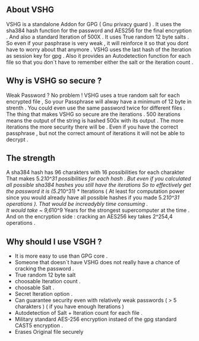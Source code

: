 About VSHG
-------------

VSHG is a standalone Addon for GPG ( Gnu privacy guard ) .
It uses the sha384 hash function for the password and 
AES256 for the final encryption . 
And also a standard Iteration of 500X .
It uses True random 12 byte salts .
So even if your pasphrase is very weak , it will reinforce it so that 
you dont have to worry about that anymore .
VSHG uses the last hash of the Iteration as session key for gpg .
Also it provides an Autodetection function for each file so that you
don´t have to remember either the salt or the iteration count . 

Why is VSHG so secure ?
-----------------------
Weak Password ? No problem !
VSHG uses a true random salt for each encrypted file , So your 
Passphrase will alway have a minimum of 12 byte in strenth .
You could even use the same password twice for different files .
The thing that makes VSHG so secure are the iterations .
500 iterations means the output of the string is hashed 500x 
with its output . 
The more iterations the more security there will be .
Even if you have the correct passphrase , but not the correct
amount of iterations it will not be able to decrypt .

The strength 
------------- 
A sha384 hash has 96 charakters with 16 possibilities for each charakter 
That makes 5.2*10^31 possibilities for each hash . 
But even if you calculated all possible sha384 hashes you still have the iterations 
So to effectively get the password it is (5.2*10^31) * Iterations 
( At least for computation power since you would already have all possible hashes
if you made 5.2*10^31 operations ). 
That would be increadybly time consuming .    
It would take ~ 9,6*10^9 Years for the strongest supercomputer at the time .
And on the encryption side : cracking an AES256 key takes 2^254,4 operations . 

Why should I use VSGH ?
-----------------------
* It is more easy to use than GPG core . 
* Someone that doesn´t have VSHG does not really have a chance of cracking the password .
* True random 12 byte salt 
* choosable Iteration count .
* choosable Salt . 
* Secret Iteration option .
* Can guarantee security even with relatively weak passwords ( > 5 charakters )
  ( if you have enough Iterations ) 
* Autodetection of Salt + Iteration count for each file . 
* Military standard AES-256 encryption instaed of the gpg standard CAST5 encryption .
* Erases Original file securely 

